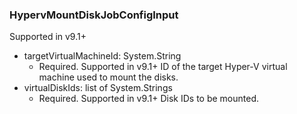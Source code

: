 ### HypervMountDiskJobConfigInput
Supported in v9.1+

- targetVirtualMachineId: System.String
  - Required. Supported in v9.1+
ID of the target Hyper-V virtual machine used to mount the disks.
- virtualDiskIds: list of System.Strings
  - Required. Supported in v9.1+
Disk IDs to be mounted.
